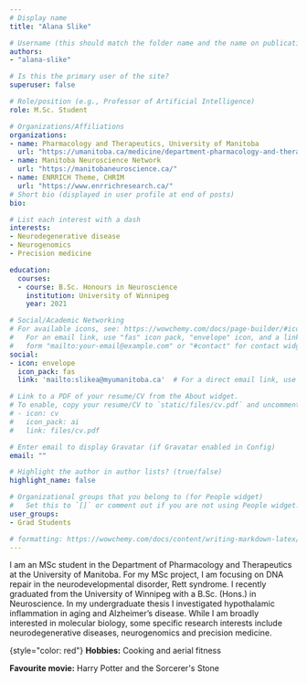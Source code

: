 ```yaml
---
# Display name
title: "Alana Slike"

# Username (this should match the folder name and the name on publications)
authors:
- "alana-slike"

# Is this the primary user of the site?
superuser: false

# Role/position (e.g., Professor of Artificial Intelligence)
role: M.Sc. Student

# Organizations/Affiliations
organizations:
- name: Pharmacology and Therapeutics, University of Manitoba
  url: "https://umanitoba.ca/medicine/department-pharmacology-and-therapeutics"
- name: Manitoba Neuroscience Network
  url: "https://manitobaneuroscience.ca/"
- name: ENRRICH Theme, CHRIM
  url: "https://www.enrrichresearch.ca/"
# Short bio (displayed in user profile at end of posts)
bio: 

# List each interest with a dash
interests:
- Neurodegenerative disease
- Neurogenomics 
- Precision medicine

education:
  courses:
  - course: B.Sc. Honours in Neuroscience
    institution: University of Winnipeg
    year: 2021

# Social/Academic Networking
# For available icons, see: https://wowchemy.com/docs/page-builder/#icons
#   For an email link, use "fas" icon pack, "envelope" icon, and a link in the
#   form "mailto:your-email@example.com" or "#contact" for contact widget.
social:
- icon: envelope
  icon_pack: fas
  link: 'mailto:slikea@myumanitoba.ca'  # For a direct email link, use "mailto:test@example.org".

# Link to a PDF of your resume/CV from the About widget.
# To enable, copy your resume/CV to `static/files/cv.pdf` and uncomment the lines below.
# - icon: cv
#   icon_pack: ai
#   link: files/cv.pdf

# Enter email to display Gravatar (if Gravatar enabled in Config)
email: ""

# Highlight the author in author lists? (true/false)
highlight_name: false

# Organizational groups that you belong to (for People widget)
#   Set this to `[]` or comment out if you are not using People widget.
user_groups:
- Grad Students

# formatting: https://wowchemy.com/docs/content/writing-markdown-latex/
---
```


I am an MSc student in the Department of Pharmacology and Therapeutics at the University of Manitoba. For my MSc project, I am focusing on DNA repair in the neurodevelopmental disorder, Rett syndrome. I recently graduated from the University of Winnipeg with a B.Sc. (Hons.) in Neuroscience. In my undergraduate thesis I investigated hypothalamic inflammation in aging and Alzheimer’s disease. While I am broadly interested in molecular biology, some specific research interests include neurodegenerative diseases, neurogenomics and precision medicine.

{style="color: red"}
**Hobbies:** Cooking and aerial fitness

**Favourite movie:** Harry Potter and the Sorcerer's Stone

